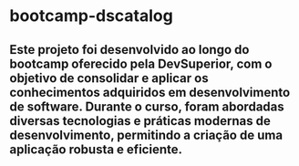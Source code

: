 # bootcamp-dscatalog

## Este projeto foi desenvolvido ao longo do bootcamp oferecido pela DevSuperior, com o objetivo de consolidar e aplicar os conhecimentos adquiridos em desenvolvimento de software. Durante o curso, foram abordadas diversas tecnologias e práticas modernas de desenvolvimento, permitindo a criação de uma aplicação robusta e eficiente.
